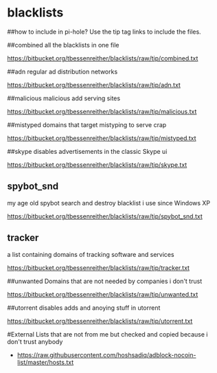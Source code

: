# blacklists

##how to include in pi-hole?
Use the tip tag links to include the files.

##combined
all the blacklists in one file

https://bitbucket.org/tbessenreither/blacklists/raw/tip/combined.txt

##adn
regular ad distribution networks

https://bitbucket.org/tbessenreither/blacklists/raw/tip/adn.txt

##malicious
malicious add serving sites

https://bitbucket.org/tbessenreither/blacklists/raw/tip/malicious.txt

##mistyped
domains that target mistyping to serve crap

https://bitbucket.org/tbessenreither/blacklists/raw/tip/mistyped.txt

##skype
disables advertisements in the classic Skype ui

https://bitbucket.org/tbessenreither/blacklists/raw/tip/skype.txt

## spybot_snd
my age old spybot search and destroy blacklist i use since Windows XP

https://bitbucket.org/tbessenreither/blacklists/raw/tip/spybot_snd.txt

## tracker
a list containing domains of tracking software and services

https://bitbucket.org/tbessenreither/blacklists/raw/tip/tracker.txt

##unwanted
Domains that are not needed by companies i don't trust

https://bitbucket.org/tbessenreither/blacklists/raw/tip/unwanted.txt

##utorrent
disables adds and anoying stuff in utorrent

https://bitbucket.org/tbessenreither/blacklists/raw/tip/utorrent.txt

#External
Lists that are not from me but checked and copied because i don't trust anybody

* https://raw.githubusercontent.com/hoshsadiq/adblock-nocoin-list/master/hosts.txt